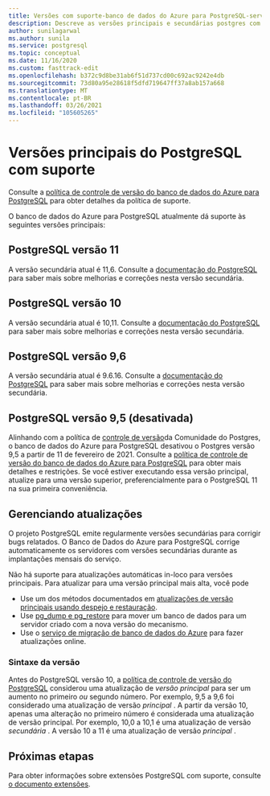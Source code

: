 ```yaml
---
title: Versões com suporte-banco de dados do Azure para PostgreSQL-servidor único
description: Descreve as versões principais e secundárias postgres com suporte no banco de dados do Azure para PostgreSQL-servidor único.
author: sunilagarwal
ms.author: sunila
ms.service: postgresql
ms.topic: conceptual
ms.date: 11/16/2020
ms.custom: fasttrack-edit
ms.openlocfilehash: b372c9d8be31ab6f51d737cd00c692ac9242e4db
ms.sourcegitcommit: 73d80a95e28618f5dfd719647ff37a8ab157a668
ms.translationtype: MT
ms.contentlocale: pt-BR
ms.lasthandoff: 03/26/2021
ms.locfileid: "105605265"
---
```

# <a name="supported-postgresql-major-versions"></a>Versões principais do PostgreSQL com suporte

Consulte a [política de controle de versão do banco de dados do Azure para PostgreSQL](concepts-version-policy.md) para obter detalhes da política de suporte.

O banco de dados do Azure para PostgreSQL atualmente dá suporte às seguintes versões principais:

## <a name="postgresql-version-11"></a>PostgreSQL versão 11
A versão secundária atual é 11,6. Consulte a [documentação do PostgreSQL](https://www.postgresql.org/docs/11/static/release-11-6.html) para saber mais sobre melhorias e correções nesta versão secundária.

## <a name="postgresql-version-10"></a>PostgreSQL versão 10
A versão secundária atual é 10,11. Consulte a [documentação do PostgreSQL](https://www.postgresql.org/docs/10/static/release-10-11.html) para saber mais sobre melhorias e correções nesta versão secundária.

## <a name="postgresql-version-96"></a>PostgreSQL versão 9,6
A versão secundária atual é 9.6.16. Consulte a [documentação do PostgreSQL](https://www.postgresql.org/docs/9.6/static/release-9-6-16.html) para saber mais sobre melhorias e correções nesta versão secundária.

## <a name="postgresql-version-95-retired"></a>PostgreSQL versão 9,5 (desativada)
Alinhando com a política de [controle de versão](https://www.postgresql.org/support/versioning/)da Comunidade do Postgres, o banco de dados do Azure para PostgreSQL desativou o Postgres versão 9,5 a partir de 11 de fevereiro de 2021. Consulte a [política de controle de versão do banco de dados do Azure para PostgreSQL](concepts-version-policy.md) para obter mais detalhes e restrições. Se você estiver executando essa versão principal, atualize para uma versão superior, preferencialmente para o PostgreSQL 11 na sua primeira conveniência.

## <a name="managing-upgrades"></a>Gerenciando atualizações
O projeto PostgreSQL emite regularmente versões secundárias para corrigir bugs relatados. O Banco de Dados do Azure para PostgreSQL corrige automaticamente os servidores com versões secundárias durante as implantações mensais do serviço. 

Não há suporte para atualizações automáticas in-loco para versões principais. Para atualizar para uma versão principal mais alta, você pode 
   * Use um dos métodos documentados em [atualizações de versão principais usando despejo e restauração](./how-to-upgrade-using-dump-and-restore.md).
   * Use [pg_dump e pg_restore](./howto-migrate-using-dump-and-restore.md) para mover um banco de dados para um servidor criado com a nova versão do mecanismo.
   * Use o [serviço de migração de banco de dados do Azure](..\dms\tutorial-azure-postgresql-to-azure-postgresql-online-portal.md) para fazer atualizações online.

### <a name="version-syntax"></a>Sintaxe da versão
Antes do PostgreSQL versão 10, a [política de controle de versão do PostgreSQL](https://www.postgresql.org/support/versioning/) considerou uma atualização de _versão principal_ para ser um aumento no primeiro _ou_ segundo número. Por exemplo, 9,5 a 9,6 foi considerado uma atualização de versão _principal_ . A partir da versão 10, apenas uma alteração no primeiro número é considerada uma atualização de versão principal. Por exemplo, 10,0 a 10,1 é uma atualização de versão _secundária_ . A versão 10 a 11 é uma atualização de versão _principal_ .

## <a name="next-steps"></a>Próximas etapas
Para obter informações sobre extensões PostgreSQL com suporte, consulte [o documento extensões](concepts-extensions.md).
